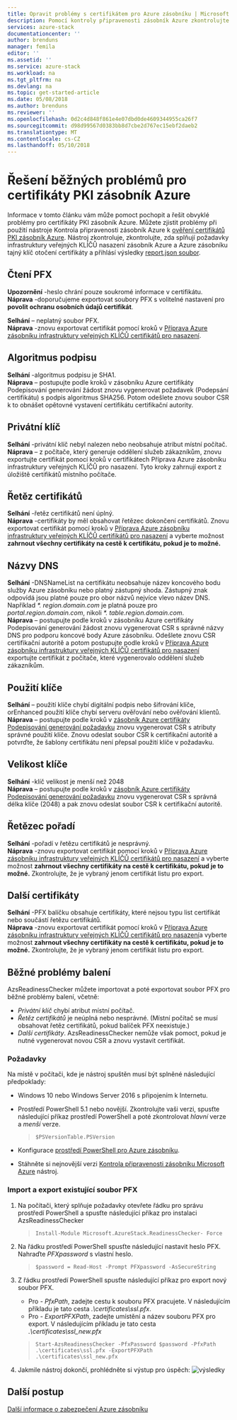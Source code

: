 ```yaml
---
title: Opravit problémy s certifikátem pro Azure zásobníku | Microsoft Docs
description: Pomocí kontroly připravenosti zásobník Azure zkontrolujte a opravte problémy s certifikátem.
services: azure-stack
documentationcenter: ''
author: brenduns
manager: femila
editor: ''
ms.assetid: ''
ms.service: azure-stack
ms.workload: na
ms.tgt_pltfrm: na
ms.devlang: na
ms.topic: get-started-article
ms.date: 05/08/2018
ms.author: brenduns
ms.reviewer: ''
ms.openlocfilehash: 0d2c4d848f861e4e07dbd0de4609344955ca26f7
ms.sourcegitcommit: d98d99567d0383bb8d7cbe2d767ec15ebf2daeb2
ms.translationtype: MT
ms.contentlocale: cs-CZ
ms.lasthandoff: 05/10/2018
---
```

# <a name="remediate-common-issues-for-azure-stack-pki-certificates"></a>Řešení běžných problémů pro certifikáty PKI zásobník Azure
Informace v tomto článku vám může pomoct pochopit a řešit obvyklé problémy pro certifikáty PKI zásobník Azure. Můžete zjistit problémy při použití nástroje Kontrola připravenosti zásobník Azure k [ověření certifikátů PKI zásobník Azure](azure-stack-validate-pki-certs.md). Nástroj zkontroluje, zkontrolujte, zda splňují požadavky infrastruktury veřejných KLÍČŮ nasazení zásobník Azure a Azure zásobníku tajný klíč otočení certifikáty a přihlásí výsledky [report.json soubor](azure-stack-validation-report.md).  

## <a name="read-pfx"></a>Čtení PFX
**Upozornění** -heslo chrání pouze soukromé informace v certifikátu.  
**Náprava** -doporučujeme exportovat soubory PFX s volitelné nastavení pro **povolit ochranu osobních údajů certifikát**.  

**Selhání** – neplatný soubor PFX.  
**Náprava** -znovu exportovat certifikát pomocí kroků v [Příprava Azure zásobníku infrastruktury veřejných KLÍČŮ certifikátů pro nasazení](azure-stack-prepare-pki-certs.md).

## <a name="signature-algorithm"></a>Algoritmus podpisu
**Selhání** -algoritmus podpisu je SHA1.    
**Náprava** – postupujte podle kroků v zásobníku Azure certifikáty Podepisování generování žádost znovu vygenerovat požadavek (Podepsání certifikátu) s podpis algoritmus SHA256. Potom odešlete znovu soubor CSR k to obnášet opětovné vystavení certifikátu certifikační autority.

## <a name="private-key"></a>Privátní klíč
**Selhání** -privátní klíč nebyl nalezen nebo neobsahuje atribut místní počítač.  
**Náprava** – z počítače, který generuje oddělení služeb zákazníkům, znovu exportujte certifikát pomocí kroků v certifikátech Příprava Azure zásobníku infrastruktury veřejných KLÍČŮ pro nasazení. Tyto kroky zahrnují export z úložiště certifikátů místního počítače.

## <a name="certificate-chain"></a>Řetěz certifikátů
**Selhání** -řetěz certifikátů není úplný.  
**Náprava** -certifikáty by měl obsahovat řetězec dokončení certifikátů.  Znovu exportovat certifikát pomocí kroků v [Příprava Azure zásobníku infrastruktury veřejných KLÍČŮ certifikátů pro nasazení](azure-stack-prepare-pki-certs.md) a vyberte možnost **zahrnout všechny certifikáty na cestě k certifikátu, pokud je to možné.**

## <a name="dns-names"></a>Názvy DNS
**Selhání** -DNSNameList na certifikátu neobsahuje název koncového bodu služby Azure zásobníku nebo platný zástupný shoda.  Zástupný znak odpovídá jsou platné pouze pro obor názvů nejvíce vlevo název DNS. Například _*. region.domain.com_ je platná pouze pro *portal.region.domain.com*, nikoli _*. table.region.domain.com_.  
**Náprava** – postupujte podle kroků v zásobníku Azure certifikáty Podepisování generování žádost znovu vygenerovat CSR s správné názvy DNS pro podporu koncové body Azure zásobníku. Odešlete znovu CSR certifikační autoritě a potom postupujte podle kroků v [Příprava Azure zásobníku infrastruktury veřejných KLÍČŮ certifikátů pro nasazení](azure-stack-prepare-pki-certs.md) exportujte certifikát z počítače, které vygenerovalo oddělení služeb zákazníkům.  

## <a name="key-usage"></a>Použití klíče
**Selhání** – použití klíče chybí digitální podpis nebo šifrování klíče, orEnhanced použití klíče chybí serveru ověřování nebo ověřování klientů.  
**Náprava** – postupujte podle kroků v [zásobník Azure certifikáty Podepisování generování požadavku](azure-stack-get-pki-certs.md) znovu vygenerovat CSR s atributy správné použití klíče.  Znovu odeslat soubor CSR k certifikační autoritě a potvrďte, že šablony certifikátu není přepsal použití klíče v požadavku.

## <a name="key-size"></a>Velikost klíče
**Selhání** -klíč velikost je menší než 2048    
**Náprava** – postupujte podle kroků v [zásobník Azure certifikáty Podepisování generování požadavku](azure-stack-get-pki-certs.md) znovu vygenerovat CSR s správná délka klíče (2048) a pak znovu odeslat soubor CSR k certifikační autoritě.

## <a name="chain-order"></a>Řetězec pořadí
**Selhání** -pořadí v řetězu certifikátů je nesprávný.  
**Náprava** -znovu exportovat certifikát pomocí kroků v [Příprava Azure zásobníku infrastruktury veřejných KLÍČŮ certifikátů pro nasazení](azure-stack-prepare-pki-certs.md) a vyberte možnost **zahrnout všechny certifikáty na cestě k certifikátu, pokud je to možné.** Zkontrolujte, že je vybraný jenom certifikát listu pro export. 

## <a name="other-certificates"></a>Další certifikáty
**Selhání** -PFX balíčku obsahuje certifikáty, které nejsou typu list certifikát nebo součástí řetězu certifikátů.  
**Náprava** -znovu exportovat certifikát pomocí kroků v [Příprava Azure zásobníku infrastruktury veřejných KLÍČŮ certifikátů pro nasazení](azure-stack-prepare-pki-certs.md)a vyberte možnost **zahrnout všechny certifikáty na cestě k certifikátu, pokud je to možné.** Zkontrolujte, že je vybraný jenom certifikát listu pro export.

## <a name="fix-common-packaging-issues"></a>Běžné problémy balení
AzsReadinessChecker můžete importovat a poté exportovat soubor PFX pro běžné problémy balení, včetně: 
 - *Privátní klíč* chybí atribut místní počítač.
 - *Řetěz certifikátů* je neúplná nebo nesprávné. (Místní počítač se musí obsahovat řetěz certifikátů, pokud balíček PFX neexistuje.) 
 - *Další certifikáty*.
AzsReadinessChecker nemůže však pomoct, pokud je nutné vygenerovat novou CSR a znovu vystavit certifikát. 

### <a name="prerequisites"></a>Požadavky
Na místě v počítači, kde je nástroj spuštěn musí být splněné následující předpoklady: 
 - Windows 10 nebo Windows Server 2016 s připojením k Internetu.
 - Prostředí PowerShell 5.1 nebo novější. Zkontrolujte vaši verzi, spusťte následující příkaz prostředí PowerShell a poté zkontrolovat *hlavní* verze a *menší* verze.

   > `$PSVersionTable.PSVersion`
 - Konfigurace [prostředí PowerShell pro Azure zásobníku](azure-stack-powershell-install.md). 
 - Stáhněte si nejnovější verzi [Kontrola připravenosti zásobníku Microsoft Azure](https://aka.ms/AzsReadinessChecker) nástroj.

### <a name="import-and-export-an-existing-pfx-file"></a>Import a export existující soubor PFX
1. Na počítači, který splňuje požadavky otevřete řádku pro správu prostředí PowerShell a spusťte následující příkaz pro instalaci AzsReadinessChecker  
   > `Install-Module Microsoft.AzureStack.ReadinessChecker- Force`

2. Na řádku prostředí PowerShell spusťte následující nastavit heslo PFX. Nahraďte *PFXpassword* s vlastní heslo. 
   > `$password = Read-Host -Prompt PFXpassword -AsSecureString`

3. Z řádku prostředí PowerShell spusťte následující příkaz pro export nový soubor PFX.
   - Pro *- PfxPath*, zadejte cestu k souboru PFX pracujete.  V následujícím příkladu je tato cesta *.\certificates\ssl.pfx*.
   - Pro *- ExportPFXPath*, zadejte umístění a název souboru PFX pro export.  V následujícím příkladu je tato cesta *.\certificates\ssl_new.pfx*

   > `Start-AzsReadinessChecker -PfxPassword $password -PfxPath .\certificates\ssl.pfx -ExportPFXPath .\certificates\ssl_new.pfx`  

4. Jakmile nástroj dokončí, prohlédněte si výstup pro úspěch: ![výsledky](./media/azure-stack-remediate-certs/remediate-results.png)

## <a name="next-steps"></a>Další postup
[Další informace o zabezpečení Azure zásobníku](azure-stack-rotate-secrets.md)